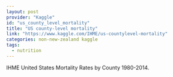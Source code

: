 ```yaml
---
layout: post
provider: "Kaggle"
id: "us_county_level_mortality"
title: "US county-level mortality"
link: "https://www.kaggle.com/IHME/us-countylevel-mortality"
categories: non-new-zealand kaggle
tags:
  - nutrition
---
```


IHME United States Mortality Rates by County 1980-2014.